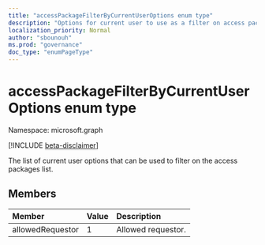 ```yaml
---
title: "accessPackageFilterByCurrentUserOptions enum type"
description: "Options for current user to use as a filter on access packages list."
localization_priority: Normal
author: "sbounouh"
ms.prod: "governance"
doc_type: "enumPageType"
---
```


# accessPackageFilterByCurrentUserOptions enum type

Namespace: microsoft.graph

[!INCLUDE [beta-disclaimer](../../includes/beta-disclaimer.md)]

The list of current user options that can be used to filter on the access packages list.

## Members
|Member|Value|Description|
|:---|:---|:---|
|allowedRequestor|1|Allowed requestor.|